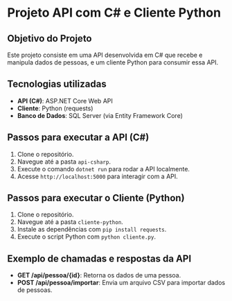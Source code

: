 # Projeto API com C# e Cliente Python

## Objetivo do Projeto
Este projeto consiste em uma API desenvolvida em C# que recebe e manipula dados de pessoas, e um cliente Python para consumir essa API.

## Tecnologias utilizadas
- **API (C#)**: ASP.NET Core Web API
- **Cliente**: Python (requests)
- **Banco de Dados**: SQL Server (via Entity Framework Core)

## Passos para executar a API (C#)
1. Clone o repositório.
2. Navegue até a pasta `api-csharp`.
3. Execute o comando `dotnet run` para rodar a API localmente.
4. Acesse `http://localhost:5000` para interagir com a API.

## Passos para executar o Cliente (Python)
1. Clone o repositório.
2. Navegue até a pasta `cliente-python`.
3. Instale as dependências com `pip install requests`.
4. Execute o script Python com `python cliente.py`.

## Exemplo de chamadas e respostas da API
- **GET /api/pessoa/{id}**: Retorna os dados de uma pessoa.
- **POST /api/pessoa/importar**: Envia um arquivo CSV para importar dados de pessoas.
